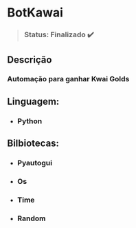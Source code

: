 # BotKawai

> ### Status: Finalizado ✔️

## Descrição
### Automação para ganhar Kwai Golds

## Linguagem:
 
+ ### Python

## Bilbiotecas:

+ ### Pyautogui
+ ### Os
+ ### Time
+ ### Random

